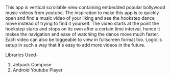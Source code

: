 This app is vertical scrollable view containing embedded popular bollywood music videos from youtube. The inspiration to make this app is to quickly open and find a music video of your liking and see the hookstep
dance move instead of trying to find it yourself. The video starts at the point the hookstep starts and stops on its own after a certain time interval, hence it makes the navigation and ease of watching the
dance move much faster. Each video can also be toggeable to view in fullscreen format too. Logic is setup in such a way that it's easy to add more videos in the future.

Libraries Used-

1. Jetpack Compose
2. Android Youtube Player
